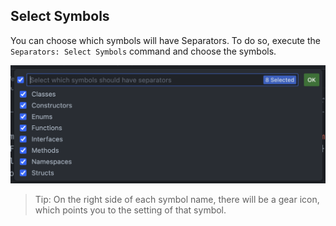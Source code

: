 ## Select Symbols

You can choose which symbols will have Separators. To do so, execute the `Separators: Select Symbols` command and choose the symbols.

![Select Symbols](selectSymbols.png)

> Tip: On the right side of each symbol name, there will be a gear icon, which points you to the setting of that symbol.
